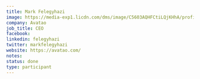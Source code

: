 ```yaml
---
title: Mark Felegyhazi
image: https://media-exp1.licdn.com/dms/image/C5603AQHFCtiLQjKHhA/profile-displayphoto-shrink_800_800/0/1617991268398?e=1640822400&v=beta&t=NXuQhllioWAvRF7c9oDfsYbTH3lE0GdB1qpfxDhFVuQ
company: Avatao
job_title: CEO
facebook:
linkedin: felegyhazi
twitter: markfelegyhazi
website: https://avatao.com/
notes:
status: done
type: participant
---
```


<!-- put more details about participant here -->
